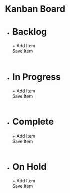 <!DOCTYPE html>
<html lang="en">
<head>
    <meta charset="UTF-8">
    <meta name="viewport" content="width=device-width, initial-scale=1.0">
    <title>Drag and Drop</title>
    <link rel="icon" type="image/png" href="favicon.png">
    <link rel="stylesheet" href="style.css">
</head>
<body>
    <h1 class="main-title">Kanban Board</h1>
    <div class="drag-container">
        <ul class="drag-list">
            <!-- Backlog Column -->
            <li class="drag-column backlog-column">
                <span class="header">
                    <h1>Backlog</h1>
                </span>
                <!-- Backlog Content -->
                <div id="backlog-content" class="custom-scroll">
                    <ul class="drag-item-list" id="backlog-list" ondrop="drop(event)" ondragover="allowDrop(event)" ondragenter="dragEnter(0)"></ul>
                </div>
                <!-- Add Button Group -->
                <div class="add-btn-group">
                    <div class="add-btn" onclick="showInputBox(0)">
                        <span class="plus-sign">+</span>
                        <span>Add Item</span>
                    </div>
                    <div class="add-btn solid" onclick="hideInputBox(0)">
                        <span>Save Item</span>
                    </div>
                </div>
                    <div class="add-container">
                    <div class="add-item" contenteditable="true"></div>
                </div>
            </li>
            <!-- Progress Column -->
            <li class="drag-column progress-column">
                <span class="header">
                    <h1>In Progress</h1>
                </span>
                <!-- Progress Content -->
                <div id="progress-content" class="custom-scroll">
                    <ul class="drag-item-list" id="progress-list" ondrop="drop(event)" ondragover="allowDrop(event)" ondragenter="dragEnter(1)"></ul>
                </div>
                <!-- Add Button Group -->
                <div class="add-btn-group">
                    <div class="add-btn" onclick="showInputBox(1)">
                        <span class="plus-sign">+</span>
                        <span>Add Item</span>
                    </div>
                    <div class="add-btn solid" onclick="hideInputBox(1)">
                        <span>Save Item</span>
                    </div>
                </div>
                    <div class="add-container">
                    <div class="add-item" contenteditable="true"></div>
                </div>
            </li>
            <!-- Complete Column -->
            <li class="drag-column complete-column">
                <span class="header">
                    <h1>Complete</h1>
                </span>
                <!-- Complete Content -->
                <div id="complete-content" class="custom-scroll">
                    <ul class="drag-item-list" id="complete-list" ondrop="drop(event)" ondragover="allowDrop(event)" ondragenter="dragEnter(2)"></ul>
                </div>
                <!-- Add Button Group -->
                <div class="add-btn-group">
                    <div class="add-btn" onclick="showInputBox(2)">
                        <span class="plus-sign">+</span>
                        <span>Add Item</span>
                    </div>
                    <div class="add-btn solid" onclick="hideInputBox(2)">
                        <span>Save Item</span>
                    </div>
                </div>
                    <div class="add-container">
                    <div class="add-item" contenteditable="true"></div>
                </div>
            </li>
            <!-- On Hold Column -->
            <li class="drag-column on-hold-column">
                <span class="header">
                    <h1>On Hold</h1>
                </span>
                <!-- On Hold Content -->
                <div id="on-hold-content" class="custom-scroll">
                    <ul class="drag-item-list" id="on-hold-list" ondrop="drop(event)" ondragover="allowDrop(event)" ondragenter="dragEnter(3)"></ul>
                </div>
                <!-- Add Button Group -->
                <div class="add-btn-group">
                    <div class="add-btn" onclick="showInputBox(3)">
                        <span class="plus-sign">+</span>
                        <span>Add Item</span>
                    </div>
                    <div class="add-btn solid" onclick="hideInputBox(3)">
                        <span>Save Item</span>
                    </div>
                </div>
                    <div class="add-container">
                        <div class="add-item" contenteditable="true"></div>
                    </div>
                </div>
            </li>
        </ul>
    </div> 
    <!-- Script -->
    <script src="script.js"></script>
</body>
</html>
